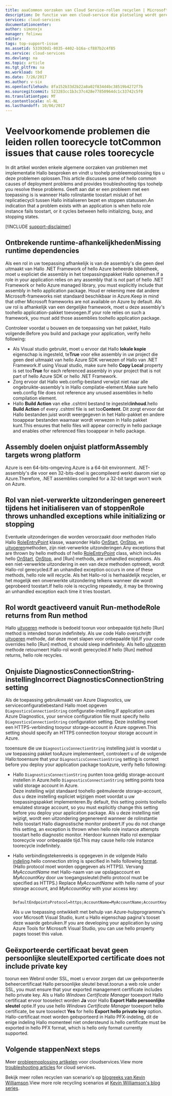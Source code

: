 ```yaml
---
title: aaaCommon oorzaken van Cloud Service-rollen recyclen | Microsoft Docs
description: De functie van een cloud-service die plotseling wordt gerecycled kan leiden tot aanzienlijke downtime. Hier volgen enkele veelvoorkomende problemen die ertoe leiden rollen-toobe gerecycled dat, waarmee u de uitvaltijd beperken.
services: cloud-services
documentationcenter: 
author: simonxjx
manager: felixwu
editor: 
tags: top-support-issue
ms.assetid: 533930d1-8035-4402-b16a-cf887b2c4f85
ms.service: cloud-services
ms.devlang: na
ms.topic: article
ms.tgt_pltfrm: na
ms.workload: tbd
ms.date: 7/26/2017
ms.author: v-six
ms.openlocfilehash: 8fa152b33d2b22a8a02f834d4bc38519b4272f7b
ms.sourcegitcommit: 523283cc1b3c37c428e77850964dc1c33742c5f0
ms.translationtype: MT
ms.contentlocale: nl-NL
ms.lasthandoff: 10/06/2017
---
```

# <a name="common-issues-that-cause-roles-toorecycle"></a><span data-ttu-id="53880-104">Veelvoorkomende problemen die leiden rollen toorecycle tot</span><span class="sxs-lookup"><span data-stu-id="53880-104">Common issues that cause roles toorecycle</span></span>
<span data-ttu-id="53880-105">In dit artikel worden enkele algemene oorzaken van problemen met implementatie Hallo besproken en vindt u toohelp probleemoplossing tips u deze problemen oplossen.</span><span class="sxs-lookup"><span data-stu-id="53880-105">This article discusses some of hello common causes of deployment problems and provides troubleshooting tips toohelp you resolve these problems.</span></span> <span data-ttu-id="53880-106">Geeft aan dat er een probleem met een toepassing is is wanneer Hallo rolinstantie toostart mislukt of het replicatiecycli tussen Hallo initialiseren bezet en stoppen statussen.</span><span class="sxs-lookup"><span data-stu-id="53880-106">An indication that a problem exists with an application is when hello role instance fails toostart, or it cycles between hello initializing, busy, and stopping states.</span></span>

[!INCLUDE [support-disclaimer](../../includes/support-disclaimer.md)]

## <a name="missing-runtime-dependencies"></a><span data-ttu-id="53880-107">Ontbrekende runtime-afhankelijkheden</span><span class="sxs-lookup"><span data-stu-id="53880-107">Missing runtime dependencies</span></span>
<span data-ttu-id="53880-108">Als een rol in uw toepassing afhankelijk is van de assembly's die geen deel uitmaakt van Hallo .NET Framework of hello Azure beheerde bibliotheek, moet u expliciet die assembly in het toepassingspakket Hallo opnemen.</span><span class="sxs-lookup"><span data-stu-id="53880-108">If a role in your application relies on any assembly that is not part of hello .NET Framework or hello Azure managed library, you must explicitly include that assembly in hello application package.</span></span> <span data-ttu-id="53880-109">Houd er rekening mee dat andere Microsoft-frameworks niet standaard beschikbaar in Azure.</span><span class="sxs-lookup"><span data-stu-id="53880-109">Keep in mind that other Microsoft frameworks are not available on Azure by default.</span></span> <span data-ttu-id="53880-110">Als uw rol is afhankelijk van een dergelijke framework, moet u deze assembly's toohello application-pakket toevoegen.</span><span class="sxs-lookup"><span data-stu-id="53880-110">If your role relies on such a framework, you must add those assemblies toohello application package.</span></span>

<span data-ttu-id="53880-111">Controleer voordat u bouwen en de toepassing van het pakket, Hallo volgende:</span><span class="sxs-lookup"><span data-stu-id="53880-111">Before you build and package your application, verify hello following:</span></span>

* <span data-ttu-id="53880-112">Als Visual studio gebruikt, moet u ervoor dat Hallo **lokale kopie** eigenschap is ingesteld, te**True** voor elke assembly in uw project die geen deel uitmaakt van hello Azure SDK verwezen of Hallo van .NET Framework.</span><span class="sxs-lookup"><span data-stu-id="53880-112">If using Visual studio, make sure hello **Copy Local** property is set too**True** for each referenced assembly in your project that is not part of hello Azure SDK or hello .NET Framework.</span></span>
* <span data-ttu-id="53880-113">Zorg ervoor dat Hallo web.config-bestand verwijst niet naar alle ongebruikte-assembly's in Hallo compilatie-element.</span><span class="sxs-lookup"><span data-stu-id="53880-113">Make sure hello web.config file does not reference any unused assemblies in hello compilation element.</span></span>
* <span data-ttu-id="53880-114">Hallo **Build Action** van elke .cshtml bestand te ingesteld**inhoud**.</span><span class="sxs-lookup"><span data-stu-id="53880-114">hello **Build Action** of every .cshtml file is set too**Content**.</span></span> <span data-ttu-id="53880-115">Dit zorgt ervoor dat Hallo bestanden juist wordt weergegeven in het Hallo-pakket en andere tooappear bestanden waarnaar wordt verwezen in Hallo pakket kunt.</span><span class="sxs-lookup"><span data-stu-id="53880-115">This ensures that hello files will appear correctly in hello package and enables other referenced files tooappear in hello package.</span></span>

## <a name="assembly-targets-wrong-platform"></a><span data-ttu-id="53880-116">Assembly doelen onjuist platform</span><span class="sxs-lookup"><span data-stu-id="53880-116">Assembly targets wrong platform</span></span>
<span data-ttu-id="53880-117">Azure is een 64-bits-omgeving.</span><span class="sxs-lookup"><span data-stu-id="53880-117">Azure is a 64-bit environment.</span></span> <span data-ttu-id="53880-118">.NET-assembly's die voor een 32-bits-doel is gecompileerd werkt daarom niet op Azure.</span><span class="sxs-lookup"><span data-stu-id="53880-118">Therefore, .NET assemblies compiled for a 32-bit target won't work on Azure.</span></span>

## <a name="role-throws-unhandled-exceptions-while-initializing-or-stopping"></a><span data-ttu-id="53880-119">Rol van niet-verwerkte uitzonderingen genereert tijdens het initialiseren van of stoppen</span><span class="sxs-lookup"><span data-stu-id="53880-119">Role throws unhandled exceptions while initializing or stopping</span></span>
<span data-ttu-id="53880-120">Eventuele uitzonderingen die worden veroorzaakt door methoden Hallo Hallo [RoleEntryPoint] klasse, waaronder Hallo [OnStart], [OnStop], en [uitvoeren]methoden, zijn niet-verwerkte uitzonderingen.</span><span class="sxs-lookup"><span data-stu-id="53880-120">Any exceptions that are thrown by hello methods of hello [RoleEntryPoint] class, which includes hello [OnStart], [OnStop], and [Run] methods, are unhandled exceptions.</span></span> <span data-ttu-id="53880-121">Als een niet-verwerkte uitzondering in een van deze methoden optreedt, wordt Hallo-rol gerecycled.</span><span class="sxs-lookup"><span data-stu-id="53880-121">If an unhandled exception occurs in one of these methods, hello role will recycle.</span></span> <span data-ttu-id="53880-122">Als het Hallo-rol is herhaaldelijk recyclen, er het mogelijk een onverwerkte uitzondering telkens wanneer die wordt geprobeerd toostart.</span><span class="sxs-lookup"><span data-stu-id="53880-122">If hello role is recycling repeatedly, it may be throwing an unhandled exception each time it tries toostart.</span></span>

## <a name="role-returns-from-run-method"></a><span data-ttu-id="53880-123">Rol wordt geactiveerd vanuit Run-methode</span><span class="sxs-lookup"><span data-stu-id="53880-123">Role returns from Run method</span></span>
<span data-ttu-id="53880-124">Hallo [uitvoeren] methode is bedoeld toorun voor onbepaalde tijd.</span><span class="sxs-lookup"><span data-stu-id="53880-124">hello [Run] method is intended toorun indefinitely.</span></span> <span data-ttu-id="53880-125">Als uw code Hallo overschrijft [uitvoeren] methode, dat deze moet slapen voor onbepaalde tijd.</span><span class="sxs-lookup"><span data-stu-id="53880-125">If your code overrides hello [Run] method, it should sleep indefinitely.</span></span> <span data-ttu-id="53880-126">Als hello [uitvoeren] methode retourneert Hallo-rol wordt gerecycled.</span><span class="sxs-lookup"><span data-stu-id="53880-126">If hello [Run] method returns, hello role recycles.</span></span>

## <a name="incorrect-diagnosticsconnectionstring-setting"></a><span data-ttu-id="53880-127">Onjuiste DiagnosticsConnectionString-instelling</span><span class="sxs-lookup"><span data-stu-id="53880-127">Incorrect DiagnosticsConnectionString setting</span></span>
<span data-ttu-id="53880-128">Als de toepassing gebruikmaakt van Azure Diagnostics, uw serviceconfiguratiebestand Hallo moet opgeven `DiagnosticsConnectionString` configuratie-instelling.</span><span class="sxs-lookup"><span data-stu-id="53880-128">If application uses Azure Diagnostics, your service configuration file must specify hello `DiagnosticsConnectionString` configuration setting.</span></span> <span data-ttu-id="53880-129">Deze instelling moet een HTTPS-verbinding tooyour storage-account in Azure opgeven.</span><span class="sxs-lookup"><span data-stu-id="53880-129">This setting should specify an HTTPS connection tooyour storage account in Azure.</span></span>

<span data-ttu-id="53880-130">tooensure die uw `DiagnosticsConnectionString` instelling juist is voordat u uw toepassing pakket tooAzure implementeert, controleert u of de volgende Hallo:</span><span class="sxs-lookup"><span data-stu-id="53880-130">tooensure that your `DiagnosticsConnectionString` setting is correct before you deploy your application package tooAzure, verify hello following:</span></span>  

* <span data-ttu-id="53880-131">Hallo `DiagnosticsConnectionString` punten tooa geldig storage-account instellen in Azure.</span><span class="sxs-lookup"><span data-stu-id="53880-131">hello `DiagnosticsConnectionString` setting points tooa valid storage account in Azure.</span></span>  
  <span data-ttu-id="53880-132">Deze instelling wijst standaard toohello geëmuleerde storage-account, dus u deze instelling expliciet wijzigen moet voordat u uw toepassingspakket implementeren.</span><span class="sxs-lookup"><span data-stu-id="53880-132">By default, this setting points toohello emulated storage account, so you must explicitly change this setting before you deploy your application package.</span></span> <span data-ttu-id="53880-133">Als u deze instelling niet wijzigt, wordt een uitzondering gegenereerd wanneer de rolinstantie hello toostart Hallo diagnostische monitor probeert.</span><span class="sxs-lookup"><span data-stu-id="53880-133">If you do not change this setting, an exception is thrown when hello role instance attempts toostart hello diagnostic monitor.</span></span> <span data-ttu-id="53880-134">Hierdoor kunnen Hallo rol exemplaar toorecycle voor onbepaalde tijd.</span><span class="sxs-lookup"><span data-stu-id="53880-134">This may cause hello role instance toorecycle indefinitely.</span></span>
* <span data-ttu-id="53880-135">Hallo verbindingstekenreeks is opgegeven in de volgende Hallo [indeling](../storage/common/storage-configure-connection-string.md).</span><span class="sxs-lookup"><span data-stu-id="53880-135">hello connection string is specified in hello following [format](../storage/common/storage-configure-connection-string.md).</span></span> <span data-ttu-id="53880-136">(Hallo protocol moet worden opgegeven als HTTPS). Vervang *MyAccountName* met Hallo-naam van uw opslagaccount en *MyAccountKey* door uw toegangssleutel:</span><span class="sxs-lookup"><span data-stu-id="53880-136">(hello protocol must be specified as HTTPS.) Replace *MyAccountName* with hello name of your storage account, and *MyAccountKey* with your access key:</span></span>    

        DefaultEndpointsProtocol=https;AccountName=MyAccountName;AccountKey=MyAccountKey

  <span data-ttu-id="53880-137">Als u uw toepassing ontwikkelt met behulp van Azure-hulpprogramma's voor Microsoft Visual Studio, kunt u Hallo eigenschap pagina's tooset deze waarde gebruiken.</span><span class="sxs-lookup"><span data-stu-id="53880-137">If you are developing your application by using Azure Tools for Microsoft Visual Studio, you can use hello property pages tooset this value.</span></span>

## <a name="exported-certificate-does-not-include-private-key"></a><span data-ttu-id="53880-138">Geëxporteerde certificaat bevat geen persoonlijke sleutel</span><span class="sxs-lookup"><span data-stu-id="53880-138">Exported certificate does not include private key</span></span>
<span data-ttu-id="53880-139">toorun een Webrol onder SSL, moet u ervoor zorgen dat uw geëxporteerde beheercertificaat Hallo persoonlijke sleutel bevat.</span><span class="sxs-lookup"><span data-stu-id="53880-139">toorun a web role under SSL, you must ensure that your exported management certificate includes hello private key.</span></span> <span data-ttu-id="53880-140">Als u Hallo *Windows Certificate Manager* tooexport Hallo certificaat ervoor tooselect worden **Ja** voor Hallo **Export Hallo persoonlijke sleutel** optie.</span><span class="sxs-lookup"><span data-stu-id="53880-140">If you use hello *Windows Certificate Manager* tooexport hello certificate, be sure tooselect **Yes** for hello **Export hello private key** option.</span></span> <span data-ttu-id="53880-141">Hallo-certificaat moet worden geëxporteerd in Hallo PFX-indeling, dit de enige indeling Hallo momenteel niet ondersteund is.</span><span class="sxs-lookup"><span data-stu-id="53880-141">hello certificate must be exported in hello PFX format, which is hello only format currently supported.</span></span>

## <a name="next-steps"></a><span data-ttu-id="53880-142">Volgende stappen</span><span class="sxs-lookup"><span data-stu-id="53880-142">Next steps</span></span>
<span data-ttu-id="53880-143">Meer [probleemoplossing artikelen](https://azure.microsoft.com/documentation/articles/?tag=top-support-issue&product=cloud-services) voor cloudservices.</span><span class="sxs-lookup"><span data-stu-id="53880-143">View more [troubleshooting articles](https://azure.microsoft.com/documentation/articles/?tag=top-support-issue&product=cloud-services) for cloud services.</span></span>

<span data-ttu-id="53880-144">Bekijk meer rollen recyclen van scenario's op [blogreeks van Kevin Williamson](http://blogs.msdn.com/b/kwill/archive/2013/08/09/windows-azure-paas-compute-diagnostics-data.aspx).</span><span class="sxs-lookup"><span data-stu-id="53880-144">View more role recycling scenarios at [Kevin Williamson's blog series](http://blogs.msdn.com/b/kwill/archive/2013/08/09/windows-azure-paas-compute-diagnostics-data.aspx).</span></span>

[RoleEntryPoint]: https://msdn.microsoft.com/library/microsoft.windowsazure.serviceruntime.roleentrypoint.aspx
[OnStart]: https://msdn.microsoft.com/library/microsoft.windowsazure.serviceruntime.roleentrypoint.onstart.aspx
[OnStop]: https://msdn.microsoft.com/library/microsoft.windowsazure.serviceruntime.roleentrypoint.onstop.aspx
[uitvoeren]: https://msdn.microsoft.com/library/microsoft.windowsazure.serviceruntime.roleentrypoint.run.aspx
